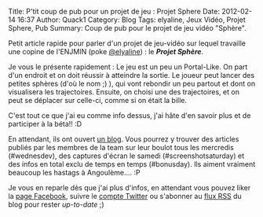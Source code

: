 Title: P'tit coup de pub pour un projet de jeu : Projet Sphere
Date: 2012-02-14 16:37
Author: Quack1
Category: Blog
Tags: elyaline, Jeux Vidéo, Projet Sphere, Pub
Summary: Coup de pub pour le projet de jeu vidéo "Sphère".

Petit article rapide pour parler d'un projet de jeu-vidéo sur lequel travaille une copine de l'ENJMIN (poke [@elyaline][]) : le ***Projet Sphère***.

Je vous le présente rapidement : Le jeu est un peu un Portal-Like. On part d'un endroit et on doit réussir à atteindre la sortie. Le joueur peut lancer des petites sphères (d'où le nom ;) ), qui vont rebondir un peu partout et dont on visualisera les trajectoires. Ensuite, on choisi une des trajectoires, et on peut se déplacer sur celle-ci, comme si on était la bille.

C'est tout ce que j'ai eu comme info dessus, j'ai hâte d'en savoir plus et de participer à la béta!! :D

En attendant, ils ont ouvert [un blog][]. Vous pourrez y trouver des articles publiés par les membres de la team sur leur boulot tous les mercredis (\#wednesdev), des captures d'écran le samedi (\#screenshotsaturday) et des infos en total exclu de temps en temps (\#bonusday). Ils aiment vraiment beaucoup les hastags à Angoulème.... :P

Je vous en reparle dès que j'ai plus d'infos, en attendant vous pouvez liker la [page Facebook][], suivre le [compte Twitter][] ou s'abonner au [flux RSS][] du blog pour rester *up-to-date* ;)

  [@elyaline]: https://twitter.com/#%21/Elyaline "@Elyaline"
  [un blog]: http://projetsphere.blog.lemonde.fr/ "Projet Sphere | Les tribulations de la conception d'un jeu sur la transmission de trajectoire"
  [page Facebook]: https://www.facebook.com/pages/Projet-Sphere/231498333602720 "Page facebook du projet Sphère"
  [compte Twitter]: https://twitter.com/#!/project_sphere "Compte twitter du projet Sphère"
  [flux RSS]: http://projetsphere.blog.lemonde.fr/feed/ "Flux RSS du blog du projet Sphère"
